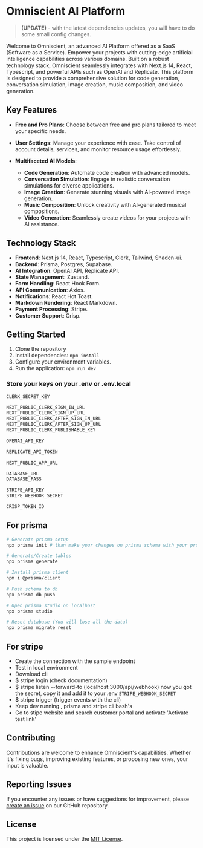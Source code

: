 # Omniscient AI Platform

> **(UPDATE)** - with the latest dependencies updates, you will have to do some small config changes.

Welcome to Omniscient, an advanced AI Platform offered as a SaaS (Software as a Service). Empower your projects with cutting-edge artificial intelligence capabilities across various domains. Built on a robust technology stack, Omniscient seamlessly integrates with Next.js 14, React, Typescript, and powerful APIs such as OpenAI and Replicate. This platform is designed to provide a comprehensive solution for code generation, conversation simulation, image creation, music composition, and video generation.

## Key Features

- **Free and Pro Plans**: Choose between free and pro plans tailored to meet your specific needs.

- **User Settings**: Manage your experience with ease. Take control of account details, services, and monitor resource usage effortlessly.

- **Multifaceted AI Models**:
  - **Code Generation**: Automate code creation with advanced models.
  - **Conversation Simulation**: Engage in realistic conversation simulations for diverse applications.
  - **Image Creation**: Generate stunning visuals with AI-powered image generation.
  - **Music Composition**: Unlock creativity with AI-generated musical compositions.
  - **Video Generation**: Seamlessly create videos for your projects with AI assistance.

## Technology Stack

- **Frontend**: Next.js 14, React, Typescript, Clerk, Tailwind, Shadcn-ui.
- **Backend**: Prisma, Postgres, Supabase.
- **AI Integration**: OpenAI API, Replicate API.
- **State Management**: Zustand.
- **Form Handling**: React Hook Form.
- **API Communication**: Axios.
- **Notifications**: React Hot Toast.
- **Markdown Rendering**: React Markdown.
- **Payment Processing**: Stripe.
- **Customer Support**: Crisp.

## Getting Started

1. Clone the repository
2. Install dependencies: `npm install`
3. Configure your environment variables.
4. Run the application: `npm run dev`

### Store your keys on your .env or .env.local

```bash
CLERK_SECRET_KEY

NEXT_PUBLIC_CLERK_SIGN_IN_URL
NEXT_PUBLIC_CLERK_SIGN_UP_URL
NEXT_PUBLIC_CLERK_AFTER_SIGN_IN_URL
NEXT_PUBLIC_CLERK_AFTER_SIGN_UP_URL
NEXT_PUBLIC_CLERK_PUBLISHABLE_KEY

OPENAI_API_KEY

REPLICATE_API_TOKEN

NEXT_PUBLIC_APP_URL

DATABASE_URL
DATABASE_PASS

STRIPE_API_KEY
STRIPE_WEBHOOK_SECRET

CRISP_TOKEN_ID
```

## For prisma

```bash
# Generate prisma setup
npx prisma init # than make your changes on prisma schema with your provider and connection string

# Generate/Create tables
npx prisma generate

# Install prisma client
npm i @prisma/client

# Push schema to db
npx prisma db push

# Open prisma studio on localhost
npx prisma studio

# Reset database (You will lose all the data)
npx prisma migrate reset
```

## For stripe

- Create the connection with the sample endpoint
- Test in local environment
- Download cli
- $ stripe login (check documentation)
- $ stripe listen --forward-to (localhost:3000/api/webhook)
  now you got the secret, copy it and add it to your .env `STRIPE_WEBHOOK_SECRET`
- $ stripe trigger (trigger events with the cli)
- Keep dev running , prisma and stripe cli bash's
- Go to stipe website and search customer portal and activate 'Activate test link'

## Contributing

Contributions are welcome to enhance Omniscient's capabilities. Whether it's fixing bugs, improving existing features, or proposing new ones, your input is valuable.

## Reporting Issues

If you encounter any issues or have suggestions for improvement, please [create an issue](https://github.com/your-username/omniscient/issues) on our GitHub repository.

## License

This project is licensed under the [MIT License](LICENSE).
